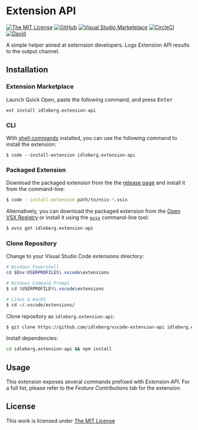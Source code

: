 # Extension API

[![The MIT License](https://flat.badgen.net/badge/license/MIT/orange)](http://opensource.org/licenses/MIT)
[![GitHub](https://flat.badgen.net/github/release/idleberg/vscode-extension-api)](https://github.com/idleberg/vscode-extension-api/releases)
[![Visual Studio Marketplace](https://vsmarketplacebadge.apphb.com/installs-short/idleberg.extension-api.svg?style=flat-square)](https://marketplace.visualstudio.com/items?itemName=idleberg.extension-api)
[![CircleCI](https://flat.badgen.net/circleci/github/idleberg/vscode-extension-api)](https://circleci.com/gh/idleberg/vscode-extension-api)
[![David](https://flat.badgen.net/david/dep/idleberg/vscode-extension-api)](https://david-dm.org/idleberg/vscode-extension-api)

A simple helper aimed at externsion developers. Logs Extension API results to the output channel.

## Installation

### Extension Marketplace

Launch Quick Open, paste the following command, and press <kbd>Enter</kbd>

`ext install idleberg.extension-api`

### CLI

With [shell commands](https://code.visualstudio.com/docs/editor/command-line) installed, you can use the following command to install the extension:

`$ code --install-extension idleberg.extension-api`

### Packaged Extension

Download the packaged extension from the the [release page](https://github.com/idleberg/vscode-extension-api/releases) and install it from the command-line:

```bash
$ code --install-extension path/to/nsis-*.vsix
```

Alternatively, you can download the packaged extension from the [Open VSX Registry](https://open-vsx.org/) or install it using the [`ovsx`](https://www.npmjs.com/package/ovsx) command-line tool:

```bash
$ ovsx get idleberg.extension-api
```

### Clone Repository

Change to your Visual Studio Code extensions directory:

```powershell
# Windows Powershell
cd $Env:USERPROFILES\.vscode\extensions

# Windows Command Prompt
$ cd %USERPROFILE%\.vscode\extensions
```

```bash
# Linux & macOS
$ cd ~/.vscode/extensions/
```

Clone repository as `idleberg.extension-api`:

```bash
$ git clone https://github.com/idleberg/vscode-extension-api idleberg.extension-api
```

Install dependencies:

```bash
cd idleberg.extension-api && npm install
```

## Usage

This extension exposes several commands prefixed with *Extension API*. For a full list, please refer to the *Feature Contributions* tab for the extension.

## License

This work is licensed under [The MIT License](https://opensource.org/licenses/MIT)
